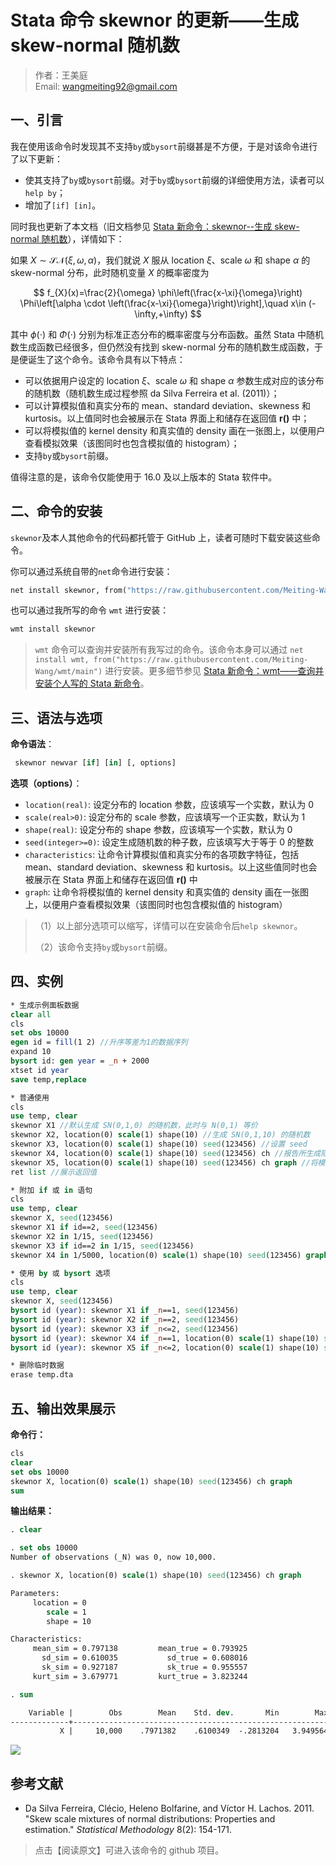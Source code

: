 # Stata 命令 skewnor 的更新——生成 skew-normal 随机数

> 作者：王美庭  
> Email: wangmeiting92@gmail.com

## 一、引言

我在使用该命令时发现其不支持`by`或`bysort`前缀甚是不方便，于是对该命令进行了以下更新：

- 使其支持了`by`或`bysort`前缀。对于`by`或`bysort`前缀的详细使用方法，读者可以`help by`；
- 增加了`[if] [in]`。

同时我也更新了本文档（旧文档参见 [Stata 新命令：skewnor--生成 skew-normal 随机数](https://mp.weixin.qq.com/s/P72o_IQQU0vc2FQh0au8Pg)），详情如下：

如果 $X \sim \mathcal{SN}(\xi,\omega,\alpha)$，我们就说 $X$ 服从 location $\xi$、scale $\omega$ 和 shape $\alpha$ 的 skew-normal 分布，此时随机变量 $X$ 的概率密度为

$$
f_{X}(x)=\frac{2}{\omega} \phi\left(\frac{x-\xi}{\omega}\right) \Phi\left[\alpha \cdot \left(\frac{x-\xi}{\omega}\right)\right],\quad x\in (-\infty,+\infty)
$$

其中 $\phi(\cdot)$ 和 $\Phi(\cdot)$ 分别为标准正态分布的概率密度与分布函数。虽然 Stata 中随机数生成函数已经很多，但仍然没有找到 skew-normal 分布的随机数生成函数，于是便诞生了这个命令。该命令具有以下特点：

- 可以依据用户设定的 location $\xi$、scale $\omega$ 和 shape $\alpha$ 参数生成对应的该分布的随机数（随机数生成过程参照 da Silva Ferreira et al. (2011)）；
- 可以计算模拟值和真实分布的 mean、standard deviation、skewness 和 kurtosis。以上值同时也会被展示在 Stata 界面上和储存在返回值 **r()** 中；
- 可以将模拟值的 kernel density 和真实值的 density 画在一张图上，以便用户查看模拟效果（该图同时也包含模拟值的 histogram）；
- 支持`by`或`bysort`前缀。

值得注意的是，该命令仅能使用于 16.0 及以上版本的 Stata 软件中。

## 二、命令的安装

`skewnor`及本人其他命令的代码都托管于 GitHub 上，读者可随时下载安装这些命令。

你可以通过系统自带的`net`命令进行安装：

```stata
net install skewnor, from("https://raw.githubusercontent.com/Meiting-Wang/skewnor/main")
```

也可以通过我所写的命令 `wmt` 进行安装：

```stata
wmt install skewnor
```

> `wmt` 命令可以查询并安装所有我写过的命令。该命令本身可以通过 `net install wmt, from("https://raw.githubusercontent.com/Meiting-Wang/wmt/main")` 进行安装。更多细节参见 [Stata 新命令：wmt——查询并安装个人写的 Stata 新命令](https://mp.weixin.qq.com/s/P2V_6et9crS5GeNNfO-6xQ)。

## 三、语法与选项

**命令语法**：

```stata
 skewnor newvar [if] [in] [, options]
```

**选项（options）**：

- `location(real)`: 设定分布的 location 参数，应该填写一个实数，默认为 0
- `scale(real>0)`: 设定分布的 scale 参数，应该填写一个正实数，默认为 1
- `shape(real)`: 设定分布的 shape 参数，应该填写一个实数，默认为 0
- `seed(integer>=0)`: 设定生成随机数的种子数，应该填写大于等于 0 的整数
- `characteristics`: 让命令计算模拟值和真实分布的各项数字特征，包括 mean、standard deviation、skewness 和 kurtosis。以上这些值同时也会被展示在 Stata 界面上和储存在返回值 **r()** 中
- `graph`: 让命令将模拟值的 kernel density 和真实值的 density 画在一张图上，以便用户查看模拟效果（该图同时也包含模拟值的 histogram）

> （1）以上部分选项可以缩写，详情可以在安装命令后`help skewnor`。  
>
> （2）该命令支持`by`或`bysort`前缀。

## 四、实例

```stata
* 生成示例面板数据
clear all
cls
set obs 10000
egen id = fill(1 2) //升序等差为1的数据序列
expand 10
bysort id: gen year = _n + 2000
xtset id year
save temp,replace

* 普通使用
cls
use temp, clear
skewnor X1 //默认生成 SN(0,1,0) 的随机数，此时与 N(0,1) 等价
skewnor X2, location(0) scale(1) shape(10) //生成 SN(0,1,10) 的随机数
skewnor X3, location(0) scale(1) shape(10) seed(123456) //设置 seed
skewnor X4, location(0) scale(1) shape(10) seed(123456) ch //报告所生成随机数的数字特征，并将其储存在返回值 r() 中
skewnor X5, location(0) scale(1) shape(10) seed(123456) ch graph //将模拟的核密度和真实的密度函数进行作图
ret list //展示返回值

* 附加 if 或 in 语句
cls
use temp, clear
skewnor X, seed(123456)
skewnor X1 if id==2, seed(123456)
skewnor X2 in 1/15, seed(123456)
skewnor X3 if id==2 in 1/15, seed(123456)
skewnor X4 in 1/5000, location(0) scale(1) shape(10) seed(123456) graph

* 使用 by 或 bysort 选项
cls
use temp, clear
skewnor X, seed(123456)
bysort id (year): skewnor X1 if _n==1, seed(123456)
bysort id (year): skewnor X2 if _n==2, seed(123456)
bysort id (year): skewnor X3 if _n<=2, seed(123456)
bysort id (year): skewnor X4 if _n==1, location(0) scale(1) shape(10) seed(123456) graph
bysort id (year): skewnor X5 if _n<=2, location(0) scale(1) shape(10) seed(123456) graph

* 删除临时数据
erase temp.dta

```

## 五、输出效果展示

**命令行：**

```stata
cls
clear
set obs 10000
skewnor X, location(0) scale(1) shape(10) seed(123456) ch graph
sum
```

**输出结果：**

```stata
. clear

. set obs 10000
Number of observations (_N) was 0, now 10,000.

. skewnor X, location(0) scale(1) shape(10) seed(123456) ch graph

Parameters:
     location = 0
        scale = 1
        shape = 10

Characteristics:
     mean_sim = 0.797138         mean_true = 0.793925
       sd_sim = 0.610035           sd_true = 0.608016
       sk_sim = 0.927187           sk_true = 0.955557
     kurt_sim = 3.679771         kurt_true = 3.823244

. sum

    Variable |        Obs        Mean    Std. dev.       Min        Max
-------------+---------------------------------------------------------
           X |     10,000    .7971382    .6100349  -.2813204   3.949564
```

![](https://cdn.jsdelivr.net/gh/Meiting-Wang/pictures/picgo/picgo-20210927145703.png)

## 参考文献
- Da Silva Ferreira, Clécio, Heleno Bolfarine, and Víctor H. Lachos. 2011. "Skew scale mixtures of normal distributions: Properties and estimation." *Statistical Methodology* 8(2): 154-171.

> 点击【阅读原文】可进入该命令的 github 项目。
